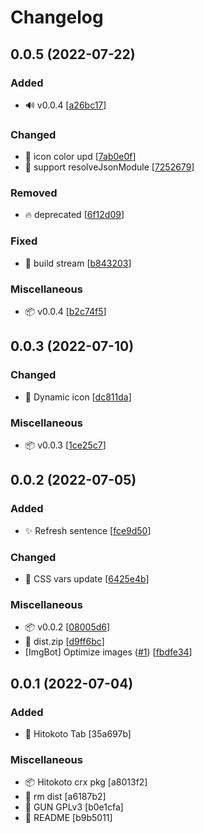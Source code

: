 # Changelog

<a name="0.0.5"></a>
## 0.0.5 (2022-07-22)

### Added

- 🔊 v0.0.4 [[a26bc17](https://github.com/echoeureka/hitokoto/commit/a26bc171c00de621d2e6255318104fa8cff701f1)]

### Changed

- 🍱 icon color upd [[7ab0e0f](https://github.com/echoeureka/hitokoto/commit/7ab0e0fd3ac6620bd8ec340ec8d774c0827d01e2)]
- 🔧 support resolveJsonModule [[7252679](https://github.com/echoeureka/hitokoto/commit/7252679c571a40218e120d63e31c838fd688fc38)]

### Removed

- 🔥 deprecated [[6f12d09](https://github.com/echoeureka/hitokoto/commit/6f12d09df0d86d49dbf2d030aba9890dbe48b201)]

### Fixed

- 🐛 build stream [[b843203](https://github.com/echoeureka/hitokoto/commit/b843203971505abb9a02eb08f7edecd76e8ec3de)]

### Miscellaneous

- 📦 v0.0.4 [[b2c74f5](https://github.com/echoeureka/hitokoto/commit/b2c74f50774de1c2d32494cc46e0f02f46a744be)]


<a name="0.0.3"></a>
## 0.0.3 (2022-07-10)

### Changed

- 🎨 Dynamic icon [[dc811da](https://github.com/echoeureka/hitokoto/commit/dc811daf7ecc338c8820969b29ee6bcdb378da6e)]

### Miscellaneous

- 📦 v0.0.3 [[1ce25c7](https://github.com/echoeureka/hitokoto/commit/1ce25c7a0b5a04074166beaec9cbcd5a45c51e2f)]


<a name="0.0.2"></a>
## 0.0.2 (2022-07-05)

### Added

- ✨ Refresh sentence [[fce9d50](https://github.com/echoeureka/hitokoto/commit/fce9d504450960b31487754ed2ffa80713da7e12)]

### Changed

- 💄 CSS vars update [[6425e4b](https://github.com/echoeureka/hitokoto/commit/6425e4b13e96bd349dc2d363153a44f3c3cb0fee)]

### Miscellaneous

- 📦 v0.0.2 [[08005d6](https://github.com/echoeureka/hitokoto/commit/08005d6c201dbfd05d26b372d90b611b529e44f0)]
- 🙈 dist.zip [[d9ff6bc](https://github.com/echoeureka/hitokoto/commit/d9ff6bc8e3feff73495334fbb85742d120539160)]
-  [ImgBot] Optimize images ([#1](https://github.com/echoeureka/hitokoto/issues/1)) [[fbdfe34](https://github.com/echoeureka/hitokoto/commit/fbdfe34699c5573b08984d978143a7d9ac560e2c)]


<a name="0.0.1"></a>
## 0.0.1 (2022-07-04)

### Added

- 🎉 Hitokoto Tab [35a697b]

### Miscellaneous

- 📦 Hitokoto crx pkg [a8013f2]
- 🙈 rm dist [a6187b2]
- 📄 GUN GPLv3 [b0e1cfa]
- 📝 README [b9b5011]


